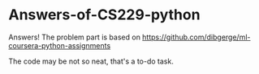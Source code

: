 # Answers-of-CS229-python
Answers!  The problem part is based on https://github.com/dibgerge/ml-coursera-python-assignments

The code may be not so neat, that's a to-do task.
